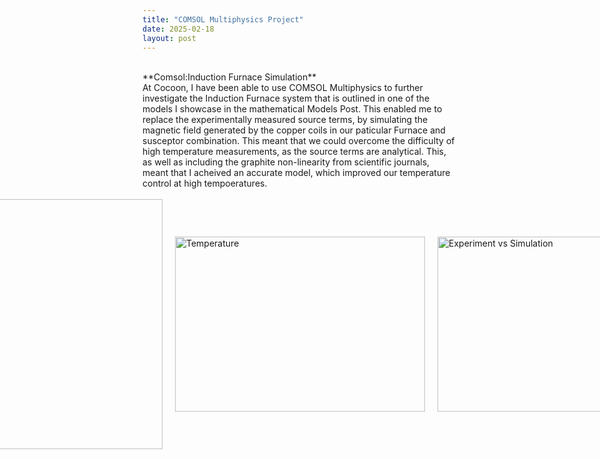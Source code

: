 ```yaml
---
title: "COMSOL Multiphysics Project"
date: 2025-02-18
layout: post
---
```

<br>
**Comsol:Induction Furnace Simulation**
<br>
At Cocoon, I have been able to use COMSOL Multiphysics to further investigate the Induction Furnace system that is outlined in one of the models I showcase in the mathematical Models Post.
This enabled me to replace the experimentally measured source terms, by simulating the magnetic field generated by the copper coils in our paticular Furnace and susceptor combination.
This meant that we could overcome the difficulty of high temperature measurements, as the source terms are analytical. 
This, as well as including the graphite non-linearity from scientific journals, meant that I acheived an accurate model, which improved our temperature control at high tempoeratures.
<br><br>
<div style="display: flex; gap: 20px; align-items: center; justify-content: center;">
  <img src="https://alexdawes-01.github.io/AlexDawes-Engineering_Portfolio/assets/images/COMSOL-magnetic-field.png" alt="magnetic field" width="400" height="400"/>
  <img src="https://alexdawes-01.github.io/AlexDawes-Engineering_Portfolio/assets/images/COMSOL-temperature.png" alt="Temperature" width="400" height="280"/>
  <img src="https://alexdawes-01.github.io/AlexDawes-Engineering_Portfolio/assets/images/Comsol-Model-VsExperiment.png" alt="Experiment vs Simulation" width="400" height="280"/>
</div>



